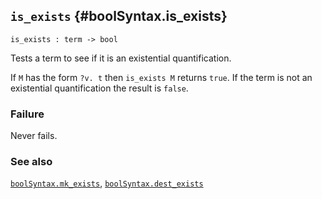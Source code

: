 ## `is_exists` {#boolSyntax.is_exists}


```
is_exists : term -> bool
```



Tests a term to see if it is an existential quantification.


If `M` has the form `?v. t` then `is_exists M` returns `true`.
If the term is not an existential quantification the result is `false`.

### Failure

Never fails.

### See also

[`boolSyntax.mk_exists`](#boolSyntax.mk_exists), [`boolSyntax.dest_exists`](#boolSyntax.dest_exists)

